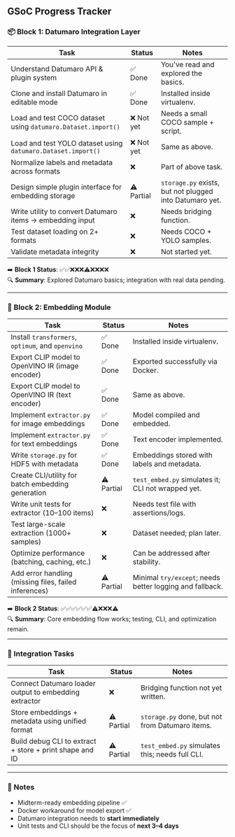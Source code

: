 ## GSoC Progress Tracker

### 📦 Block 1: Datumaro Integration Layer

| Task                                                        | Status    | Notes                                                      |
|-------------------------------------------------------------|-----------|------------------------------------------------------------|
| Understand Datumaro API & plugin system                     | ✅ Done   | You've read and explored the basics.                      |
| Clone and install Datumaro in editable mode                 | ✅ Done   | Installed inside virtualenv.                              |
| Load and test COCO dataset using `datumaro.Dataset.import()`| ❌ Not yet| Needs a small COCO sample + script.                       |
| Load and test YOLO dataset using `datumaro.Dataset.import()`| ❌ Not yet| Same as above.                                             |
| Normalize labels and metadata across formats                | ❌        | Part of above task.                                        |
| Design simple plugin interface for embedding storage        | ⚠️ Partial| `storage.py` exists, but not plugged into Datumaro yet.   |
| Write utility to convert Datumaro items → embedding input   | ❌        | Needs bridging function.                                  |
| Test dataset loading on 2+ formats                          | ❌        | Needs COCO + YOLO samples.                                |
| Validate metadata integrity                                 | ❌        | Not started yet.                                           |

➡️ **Block 1 Status**: ✅✅❌❌❌⚠️❌❌❌❌  
🔍 **Summary**: Explored Datumaro basics; integration with real data pending.

---

### 🧠 Block 2: Embedding Module

| Task                                                 | Status     | Notes                                                       |
|------------------------------------------------------|------------|-------------------------------------------------------------|
| Install `transformers`, `optimum`, and `openvino`    | ✅ Done    | Installed inside virtualenv.                                |
| Export CLIP model to OpenVINO IR (image encoder)     | ✅ Done    | Exported successfully via Docker.                           |
| Export CLIP model to OpenVINO IR (text encoder)      | ✅ Done    | Same as above.                                              |
| Implement `extractor.py` for image embeddings        | ✅ Done    | Model compiled and embedded.                               |
| Implement `extractor.py` for text embeddings         | ✅ Done    | Text encoder implemented.                                   |
| Write `storage.py` for HDF5 with metadata            | ✅ Done    | Embeddings stored with labels and metadata.                 |
| Create CLI/utility for batch embedding generation    | ⚠️ Partial | `test_embed.py` simulates it; CLI not wrapped yet.          |
| Write unit tests for extractor (10–100 items)        | ❌         | Needs test file with assertions/logs.                       |
| Test large-scale extraction (1000+ samples)          | ❌         | Dataset needed; plan later.                                 |
| Optimize performance (batching, caching, etc.)       | ❌         | Can be addressed after stability.                           |
| Add error handling (missing files, failed inferences)| ⚠️ Partial | Minimal `try/except`; needs better logging and fallback.    |

➡️ **Block 2 Status**: ✅✅✅✅✅✅⚠️❌❌❌⚠️  
🔍 **Summary**: Core embedding flow works; testing, CLI, and optimization remain.

---

### 🔄 Integration Tasks

| Task                                                               | Status     | Notes                                              |
|--------------------------------------------------------------------|------------|----------------------------------------------------|
| Connect Datumaro loader output to embedding extractor              | ❌         | Bridging function not yet written.                |
| Store embeddings + metadata using unified format                   | ⚠️ Partial | `storage.py` done, but not from Datumaro items.   |
| Build debug CLI to extract + store + print shape and ID            | ⚠️ Partial | `test_embed.py` simulates this; needs full CLI.    |

---

### 🧾 Notes

- Midterm-ready embedding pipeline ✅
- Docker workaround for model export ✅
- Datumaro integration needs to **start immediately**
- Unit tests and CLI should be the focus of **next 3–4 days**

